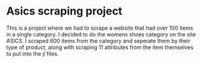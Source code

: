 <h1>Asics scraping project</h1>
This is a project where we had to scrape a website that had over 100 items in a single category. I decided to do the womens shoes category on the site ASICS. I scraped 600 items from the category and seperate them by their type of product, along with scraping 11 attributes from the item themselves to put into the jl files.
